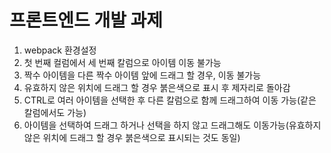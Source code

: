 # 프론트엔드 개발 과제

1. webpack 환경설정
2. 첫 번째 컬럼에서 세 번째 칼럼으로 아이템 이동 불가능
3. 짝수 아이템을 다른 짝수 아이템 앞에 드래그 할 경우, 이동 불가능
4. 유효하지 않은 위치에 드래그 할 경우 붉은색으로 표시 후 제자리로 돌아감
5. CTRL로 여러 아이템을 선택한 후 다른 칼럼으로 함께 드래그하여 이동 가능(같은 칼럼에서도 가능)
6. 아이템을 선택하여 드래그 하거나 선택을 하지 않고 드래그해도 이동가능(유효하지 않은 위치에 드래그 할 경우 붉은색으로 표시되는 것도 동일)

